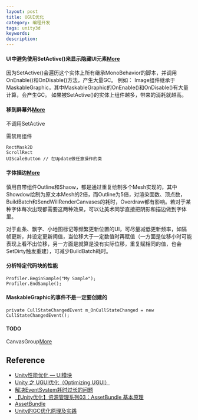 ```yaml
---
layout: post
title: UGUI优化
category: 编程开发
tags: unity3d
keywords: 
description: 
---
```



#### UI中避免使用SetActive()来显示隐藏UI元素[More](https://juejin.cn/post/6844903992577753102)

因为SetActive()会遍历这个实体上所有继承MonoBehavior的脚本，并调用OnEnable()和OnDisable()方法，产生大量GC。
例如： Image组件继承于MaskableGraphic，其中MaskableGraphic的OnEnable()和OnDisable()有大量计算，会产生GC。
如果被SetActive()的实体上组件越多，带来的消耗就越高。

#### 移到屏幕外[More](https://answer.uwa4d.com/question/59782a4ddb9f756873790717)

不调用SetActive

需禁用组件
```
RectMask2D
ScrollRect
UIScaleButton // 在Update做任意操作的类
```

#### 字体描边[More](https://www.drflower.top/posts/aad79bf1/#RectMask2D)
慎用自带组件Outline和Shaow，都是通过重复绘制多个Mesh实现的，其中Showdow绘制为原文本Mesh的2倍，而Outline为5倍，对渲染面数、顶点数，BuildBatch和SendWillRenderCanvases的耗时，Overdraw都有影响。若对于某种字体每次出现都需要这两种效果，可以让美术同学直接把阴影和描边做到字体里。

对于血条、飘字、小地图标记等频繁更新位置的UI，可尽量减低更新频率，如隔帧更新，并设定更新阈值，当位移大于一定数值时再赋值（一方面是位移小时可能表现上看不出位移，另一方面是就算是没有实际位移，重复赋相同的值，也会SetDirty触发重建），可减少BuildBatch耗时。


#### 分析特定代码块的性能

```
Profiler.BeginSample("My Sample");
Profiler.EndSample();
```

#### MaskableGraphic的事件不是一定要创建的

```
private CullStateChangedEvent m_OnCullStateChanged = new CullStateChangedEvent();
```

#### TODO

CanvasGroup[More](https://zhuanlan.zhihu.com/p/264833204)

## Reference


* [Unity性能优化 — UI模块](https://mp.weixin.qq.com/s?__biz=MzI3MzA2MzE5Nw==&mid=2668924034&idx=1&sn=7887d7b8ca3e1b303db41d338d753755&chksm=f1c920f0c6bea9e6ee2fda67181a41d52d486a0eff1d6109b17324f856107c48f25be21f2a53&mpshare=1&scene=23&srcid=09013k11DL1EFA830bnuRwuP&sharer_sharetime=1630499765043&sharer_shareid=83a724289e4556e9deaf0eb9ef0c3e04#rd)
* [Unity 之 UGUI优化（Optimizing UGUI）](https://www.jianshu.com/p/9bd461de19a7)
* [解决EventSystem耗时过长的问题](https://www.cxyzjd.com/article/cyf649669121/86484168)
* [【Unity优化】资源管理系列03：AssetBundle 基本原理](https://www.cnblogs.com/hearthstone/p/13357862.html)
* [AssetBundle](https://juejin.cn/post/7003603609346637855)
* [Unity的GC优化原理及实践](https://www.cnblogs.com/wsk-0000/articles/12675826.html)